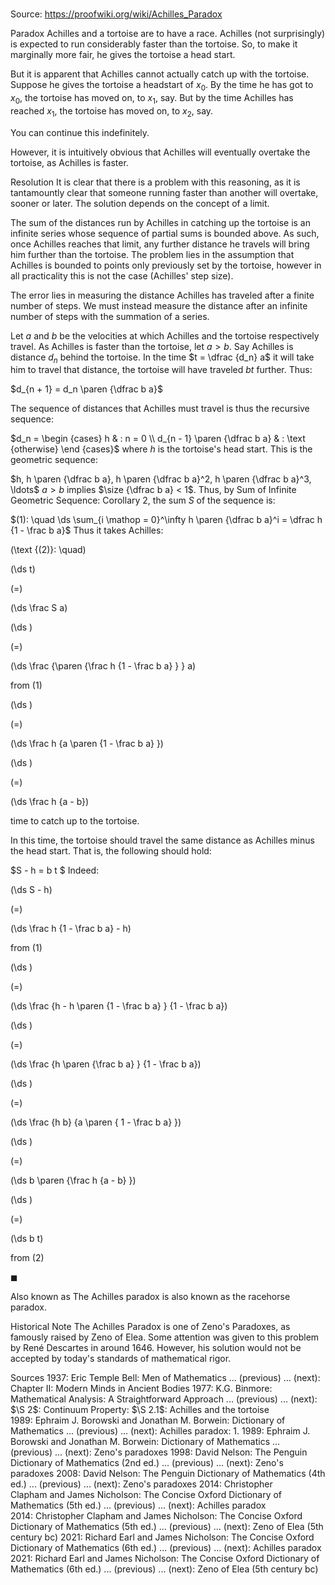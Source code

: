 # 

Source: https://proofwiki.org/wiki/Achilles_Paradox



Paradox
Achilles and a tortoise are to have a race.
Achilles (not surprisingly) is expected to run considerably faster than the tortoise. So, to make it marginally more fair, he gives the tortoise a head start.

But it is apparent that Achilles cannot actually catch up with the tortoise.
Suppose he gives the tortoise a headstart of $x_0$.
By the time he has got to $x_0$, the tortoise has moved on, to $x_1$, say.
But by the time Achilles has reached $x_1$, the tortoise has moved on, to $x_2$, say.

You can continue this indefinitely.

However, it is intuitively obvious that Achilles will eventually overtake the tortoise, as Achilles is faster.


Resolution
It is clear that there is a problem with this reasoning, as it is tantamountly clear that someone running faster than another will overtake, sooner or later.
The solution depends on the concept of a limit.

The sum of the distances run by Achilles in catching up the tortoise is an infinite series whose sequence of partial sums is bounded above.
As such, once Achilles reaches that limit, any further distance he travels will bring him further than the tortoise.
The problem lies in the assumption that Achilles is bounded to points only previously set by the tortoise, however in all practicality this is not the case (Achilles' step size). 

The error lies in measuring the distance Achilles has traveled after a finite number of steps.
We must instead measure the distance after an infinite number of steps with the summation of a series.

Let $a$ and $b$ be the velocities at which Achilles and the tortoise respectively travel.
As Achilles is faster than the tortoise, let $a > b$.
Say Achilles is distance $d_n$ behind the tortoise.
In the time $t = \dfrac {d_n} a$ it will take him to travel that distance, the tortoise will have traveled $b t$ further.
Thus:

$d_{n + 1} = d_n \paren {\dfrac b a}$

The sequence of distances that Achilles must travel is thus the recursive sequence:

$d_n = \begin {cases} h & : n = 0 \\ d_{n - 1} \paren {\dfrac b a} & : \text {otherwise} \end {cases}$
where $h$ is the tortoise's head start.
This is the geometric sequence:

$h, h \paren {\dfrac b a}, h \paren {\dfrac b a}^2, h \paren {\dfrac b a}^3, \ldots$
$a > b$ implies $\size {\dfrac b a} < 1$.
Thus, by Sum of Infinite Geometric Sequence: Corollary 2, the sum $S$ of the sequence is:

$(1): \quad \ds \sum_{i \mathop = 0}^\infty h \paren {\dfrac b a}^i = \dfrac h {1 - \frac b a}$
Thus it takes Achilles:




\(\text {(2)}: \quad\)









\(\ds t\)

\(=\)







\(\ds \frac S a\)




















\(\ds \)

\(=\)







\(\ds \frac {\paren {\frac h {1 - \frac b a} } } a\)





from $(1)$














\(\ds \)

\(=\)







\(\ds \frac h {a \paren {1 - \frac b a} }\)




















\(\ds \)

\(=\)







\(\ds \frac h {a - b}\)









time to catch up to the tortoise.

In this time, the tortoise should travel the same distance as Achilles minus the head start.
That is, the following should hold:

$S - h = b t  $
Indeed:














\(\ds S - h\)

\(=\)







\(\ds \frac h {1 - \frac b a} - h\)





from $(1)$














\(\ds \)

\(=\)







\(\ds \frac {h - h \paren {1 - \frac b a} } {1 - \frac b a}\)




















\(\ds \)

\(=\)







\(\ds \frac {h \paren {\frac b a} } {1 - \frac b a}\)




















\(\ds \)

\(=\)







\(\ds \frac {h b} {a \paren { 1 - \frac b a} }\)




















\(\ds \)

\(=\)







\(\ds b \paren {\frac h {a - b} }\)




















\(\ds \)

\(=\)







\(\ds b t\)





from $(2)$



$\blacksquare$


Also known as
The Achilles paradox is also known as the racehorse paradox.


Historical Note
The Achilles Paradox is one of Zeno's Paradoxes, as famously raised by Zeno of Elea.
Some attention was given to this problem by René Descartes in around $1646$.  However, his solution would not be accepted by today's standards of mathematical rigor.


Sources
1937: Eric Temple Bell: Men of Mathematics ... (previous) ... (next): Chapter $\text{II}$: Modern Minds in Ancient Bodies
1977: K.G. Binmore: Mathematical Analysis: A Straightforward Approach ... (previous) ... (next): $\S 2$: Continuum Property: $\S 2.1$: Achilles and the tortoise
1989: Ephraim J. Borowski and Jonathan M. Borwein: Dictionary of Mathematics ... (previous) ... (next): Achilles paradox: 1.
1989: Ephraim J. Borowski and Jonathan M. Borwein: Dictionary of Mathematics ... (previous) ... (next): Zeno's paradoxes
1998: David Nelson: The Penguin Dictionary of Mathematics (2nd ed.) ... (previous) ... (next): Zeno's paradoxes
2008: David Nelson: The Penguin Dictionary of Mathematics (4th ed.) ... (previous) ... (next): Zeno's paradoxes
2014: Christopher Clapham and James Nicholson: The Concise Oxford Dictionary of Mathematics (5th ed.) ... (previous) ... (next): Achilles paradox
2014: Christopher Clapham and James Nicholson: The Concise Oxford Dictionary of Mathematics (5th ed.) ... (previous) ... (next): Zeno of Elea (5th century bc)
2021: Richard Earl and James Nicholson: The Concise Oxford Dictionary of Mathematics (6th ed.) ... (previous) ... (next): Achilles paradox
2021: Richard Earl and James Nicholson: The Concise Oxford Dictionary of Mathematics (6th ed.) ... (previous) ... (next): Zeno of Elea (5th century bc)




